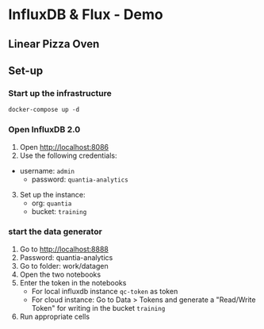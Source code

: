 # InfluxDB & Flux - Demo
## Linear Pizza Oven

## Set-up
### Start up the infrastructure

`docker-compose up -d`

### Open InfluxDB 2.0

1. Open [http://localhost:8086](http://localhost:8086)
2. Use the following credentials:
  * username: `admin`
	* password: `quantia-analytics`
3. Set up the instance:
	* org: `quantia`
	* bucket: `training`

### start the data generator

1.  Go to [http://localhost:8888](http://localhost:8888)
2.  Password: quantia-analytics
3.  Go to folder: work/datagen
4.  Open the two notebooks
5.  Enter the token in the notebooks
    * For local influxdb instance `qc-token` as token
    * For cloud instance: Go to Data > Tokens and generate a "Read/Write Token" for writing in the bucket `training`
6.  Run appropriate cells
